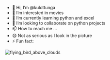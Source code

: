 - 👋 Hi, I’m @kulottunga
- 👀 I’m interested in movies
- 🌱 I’m currently learning python and excel
- 💞️ I’m looking to collaborate on python projects
- 📫 How to reach me ...
- 😄 Not as serious as I look in the picture
- ⚡ Fun fact: 
<!---
kulottunga/kulottunga is a ✨ special ✨ repository because its `README.md` (this file) appears on your GitHub profile.
You can click the Preview link to take a look at your changes.
--->
![flying_bird_above_clouds](https://github.com/kulottunga/kulottunga/assets/140506937/4456e784-cfd3-4fef-8b1d-42069cf1518c)
